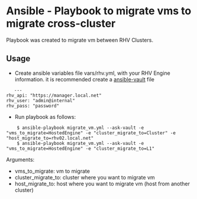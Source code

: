 # Ansible  - Playbook to migrate vms to migrate cross-cluster

Playbook was created to migrate vm between RHV Clusters.


## Usage
  - Create ansible variables file vars/rhv.yml, with your RHV Engine information. it is recommended create a [ansible-vault](https://docs.ansible.com/ansible/latest/user_guide/playbooks_vault.html) file
```
   ---
rhv_api: "https://manager.local.net"
rhv_user: "admin@internal"
rhv_pass: "password"
```

- Run playbook as follows:
```
    $ ansible-playbook migrate_vm.yml --ask-vault -e "vms_to_migrate=HostedEngine" -e "cluster_migrate_to=Cluster" -e "host_migrate_to=rhv02.local.net"
    $ ansible-playbook migrate_vm.yml --ask-vault -e "vms_to_migrate=HostedEngine" -e "cluster_migrate_to=L1"

```


Arguments:
- vms_to_migrate: vm to migrate
- cluster_migrate_to: cluster where you want to migrate vm
- host_migrate_to: host where you want to migrate vm (host from another cluster)


